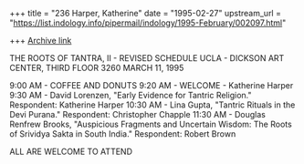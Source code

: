 +++
title = "236 Harper, Katherine"
date = "1995-02-27"
upstream_url = "https://list.indology.info/pipermail/indology/1995-February/002097.html"

+++
[Archive link](https://list.indology.info/pipermail/indology/1995-February/002097.html)

THE ROOTS OF TANTRA, II  - REVISED SCHEDULE
UCLA - DICKSON ART CENTER, THIRD FLOOR 3260
MARCH 11, 1995

9:00 AM  - COFFEE AND DONUTS
9:20 AM  - WELCOME - Katherine Harper
9:30 AM  - David Lorenzen, "Early Evidence for Tantric Religion."
           Respondent: Katherine Harper
10:30 AM - Lina Gupta, "Tantric Rituals in the Devi Purana."
           Respondent: Christopher Chapple
11:30 AM - Douglas Renfrew Brooks, "Auspicious Fragments and
           Uncertain Wisdom: The Roots of Srividya Sakta in
           South India."
           Respondent: Robert Brown

ALL ARE WELCOME TO ATTEND






